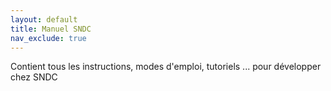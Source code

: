 ```yaml
---
layout: default
title: Manuel SNDC
nav_exclude: true
---
```


 Contient tous les instructions, modes d'emploi, tutoriels ... pour développer chez SNDC